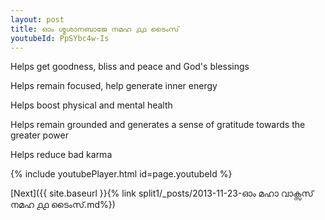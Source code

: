 ```yaml
---
layout: post
title: ഓം ശ്മശാനബാജേ നമഹ ൧൧ ടൈംസ്
youtubeId: PpSYbc4w-Is
---
```

 
 
Helps get goodness, bliss and peace and God's blessings
 
Helps remain focused, help generate inner energy 
 
Helps boost physical and mental health 
 
Helps remain grounded and generates a sense of gratitude towards the greater power 
 
Helps reduce bad karma
 
 
 
 


{% include youtubePlayer.html id=page.youtubeId %}
 
[Next]({{ site.baseurl }}{% link  split1/_posts/2013-11-23-ഓം മഹാ വാക്സസ് നമഹ ൧൧ ടൈംസ്.md%})
 
